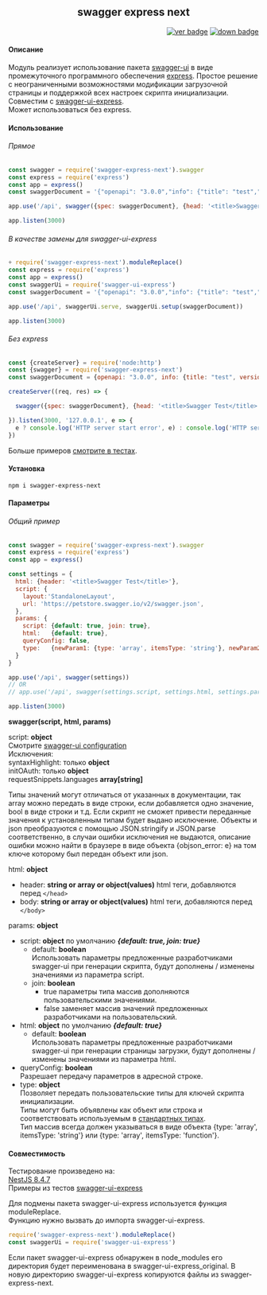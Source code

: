 <div align="center"><h2>swagger express next</h2></div>

<div align="right">

[![ver badge](https://badgen.net/npm/v/swagger-express-next)](https://www.npmjs.com/package/swagger-express-next) 
[![down badge](https://badgen.net/npm/dm/swagger-express-next)](https://www.npmjs.com/package/swagger-express-next)

</div>

#### Описание
Модуль реализует использование пакета [swagger-ui](https://github.com/swagger-api/swagger-ui)
в виде промежуточного программного обеспечения [express](https://github.com/expressjs/express).
Простое решение с неограниченными возможностями модификации загрузочной страницы
и поддержкой всех настроек скрипта инициализации.
Совместим с [swagger-ui-express](https://github.com/scottie1984/swagger-ui-express). \
Может использоваться без express.

#### Использование

###### Прямое
```js
const swagger = require('swagger-express-next').swagger
const express = require('express')
const app = express()
const swaggerDocument = '{"openapi": "3.0.0","info": {"title": "test","version": "1.0"}}'

app.use('/api', swagger({spec: swaggerDocument}, {head: '<title>Swagger Test</title>'}))

app.listen(3000)
```

###### В качестве замены для swagger-ui-express
```js
+ require('swagger-express-next').moduleReplace()
const express = require('express')
const app = express()
const swaggerUi = require('swagger-ui-express')
const swaggerDocument = '{"openapi": "3.0.0","info": {"title": "test","version": "1.0"}}'

app.use('/api', swaggerUi.serve, swaggerUi.setup(swaggerDocument))

app.listen(3000)
```

###### Без express
```js
const {createServer} = require('node:http')
const {swagger} = require('swagger-express-next')
const swaggerDocument = {openapi: "3.0.0", info: {title: "test", version: 1.0}}

createServer((req, res) => {

  swagger({spec: swaggerDocument}, {head: '<title>Swagger Test</title>'})(req, res)

}).listen(3000, '127.0.0.1', e => {
  e ? console.log('HTTP server start error', e) : console.log('HTTP server running ...')
})
```

Больше примеров [смотрите в тестах](https://github.com/angrocode/swagger-express-next/blob/main/tests.md).

#### Установка
```
npm i swagger-express-next
```

#### Параметры

###### Общий пример
```js
const swagger = require('swagger-express-next').swagger
const express = require('express')
const app = express()

const settings = {
  html: {header: '<title>Swagger Test</title>'},
  script: {
    layout:'StandaloneLayout',
    url: 'https://petstore.swagger.io/v2/swagger.json',
  },
  params: {
    script: {default: true, join: true},
    html:   {default: true},
    queryConfig: false,
    type:   {newParam1: {type: 'array', itemsType: 'string'}, newParam2: 'boolean'},
  }
}

app.use('/api', swagger(settings))
// OR
// app.use('/api', swagger(settings.script, settings.html, settings.params))

app.listen(3000)
```

**swagger(script, html, params)**

script: **object** \
Смотрите [swagger-ui configuration](https://github.com/swagger-api/swagger-ui/blob/master/docs/usage/configuration.md) \
Исключения: \
syntaxHighlight: только **object**\
initOAuth: только **object**\
requestSnippets.languages **array[string]**

Типы значений могут отличаться от указанных в документации, так array можно передать в виде строки, если добавляется одно значение, bool в виде строки и т.д. Если скрипт не сможет привести переданные значения к установленным типам будет выдано исключение.
Объекты и json преобразуются с помощью JSON.stringify и JSON.parse соответственно, в случаи ошибки исключения не выдаются, описание ошибки можно найти в браузере в виде объекта {objson_error: e} на том ключе которому был передан объект или json.

html: **object**
* header: **string or array or object(values)** html теги, добавляются перед `</head>`
* body: **string or array or object(values)** html теги, добавляются перед `</body>`

params: **object**
* script: **object** по умолчанию ***{default: true, join: true}***
  * default: **boolean** \
  Использовать параметры предложенные разработчиками swagger-ui при генерации скрипта,
  будут дополнены / изменены значениями из параметра script.
  * join: **boolean**
    * true параметры типа массив дополняются пользовательскими значениями.
    * false заменяет массив значений предложенных разработчиками на пользовательский.
* html: **object** по умолчанию ***{default: true}***
  * default: **boolean** \
    Использовать параметры предложенные разработчиками swagger-ui при генерации страницы загрузки,
    будут дополнены / изменены значениями из параметра html.
* queryConfig: **boolean** \
  Разрешает передачу параметров в адресной строке.
* type: **object** \
  Позволяет передать пользовательские типы для ключей скрипта инициализации.\
  Типы могут быть объявлены как объект или строка и соответствовать используемым в [стандартных типах](https://github.com/angrocode/swagger-express-next/blob/main/initTypes.js). \
  Тип массив всегда должен указываться в виде объекта {type: 'array', itemsType: 'string'} или {type: 'array', itemsType: 'function'}.
  
#### Совместимость
Тестирование произведено на: \
[NestJS 8.4.7](https://nestjs.com/) \
Примеры из тестов [swagger-ui-express](https://github.com/scottie1984/swagger-ui-express/blob/master/test/testapp/app.js)

Для подмены пакета swagger-ui-express используется функция moduleReplace. \
Функцию нужно вызвать до импорта swagger-ui-express.
```js
require('swagger-express-next').moduleReplace()
const swaggerUi = require('swagger-ui-express')
```

Если пакет swagger-ui-express обнаружен в node_modules его директория будет переименована в swagger-ui-express_original.
В новую директорию swagger-ui-express копируются файлы из swagger-express-next.

